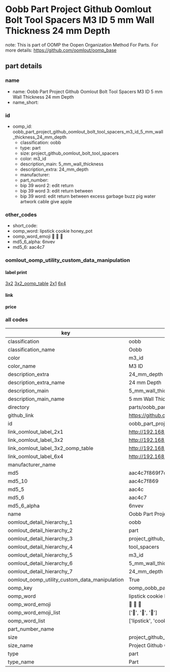# Oobb Part Project Github Oomlout Bolt Tool Spacers M3 ID 5 mm Wall Thickness 24 mm Depth  

note: This is part of OOMP the Oopen Organization Method For Parts. For more details: https://github.com/oomlout/oomp_base

##  part details
  







### name
* name: Oobb Part Project Github Oomlout Bolt Tool Spacers M3 ID 5 mm Wall Thickness 24 mm Depth
* name_short: 
### id
* oomp_id: oobb_part_project_github_oomlout_bolt_tool_spacers_m3_id_5_mm_wall_thickness_24_mm_depth
  * classification: oobb
  * type: part
  * size: project_github_oomlout_bolt_tool_spacers
  * color: m3_id
  * description_main: 5_mm_wall_thickness
  * description_extra: 24_mm_depth
  * manufacturer: 
  * part_number: 
  * bip 39 word 2: edit return
  * bip 39 word 3: edit return between
  * bip 39 word: edit return between excess garbage buzz pig water artwork cable give apple

### other_codes
* short_code: 
* oomp_word: lipstick cookie honey_pot
* oomp_word_emoji :lipstick: :cookie: :honey_pot:
* md5_6_alpha: 6nvev
* md5_6: aac4c7






### oomlout_oomp_utility_custom_data_manipulation
#### label print
[3x2](http://192.168.1.245:1112/?label=oomp%206nvev)
[3x2_oomp_table](http://192.168.1.108:1112/?label=oomp%206nvev)
[2x1](http://192.168.1.242:1112/?label=oomp%206nvev)
[6x4](http://192.168.1.55:1112/?label=oomp%206nvev)    

#### link

                              

#### price







### all codes 
| key | value |  
| --- | --- |  
| classification | oobb |  
| classification_name | Oobb |  
| color | m3_id |  
| color_name | M3 ID |  
| description_extra | 24_mm_depth |  
| description_extra_name | 24 mm Depth |  
| description_main | 5_mm_wall_thickness |  
| description_main_name | 5 mm Wall Thickness |  
| directory | parts/oobb_part_project_github_oomlout_bolt_tool_spacers_m3_id_5_mm_wall_thickness_24_mm_depth |  
| github_link | https://github.com/oomlout/oomlout_oomp_part_src/tree/main/parts/oobb_part_project_github_oomlout_bolt_tool_spacers_m3_id_5_mm_wall_thickness_24_mm_depth |  
| id | oobb_part_project_github_oomlout_bolt_tool_spacers_m3_id_5_mm_wall_thickness_24_mm_depth |  
| link_oomlout_label_2x1 | http://192.168.1.242:1112/?label=oomp%206nvev |  
| link_oomlout_label_3x2 | http://192.168.1.245:1112/?label=oomp%206nvev |  
| link_oomlout_label_3x2_oomp_table | http://192.168.1.108:1112/?label=oomp%206nvev |  
| link_oomlout_label_6x4 | http://192.168.1.55:1112/?label=oomp%206nvev |  
| manufacturer_name |  |  
| md5 | aac4c7f869f7d4907e2fc4e82b6e0a33 |  
| md5_10 | aac4c7f869 |  
| md5_5 | aac4c |  
| md5_6 | aac4c7 |  
| md5_6_alpha | 6nvev |  
| name | Oobb Part Project Github Oomlout Bolt Tool Spacers M3 ID 5 mm Wall Thickness 24 mm Depth |  
| oomlout_detail_hierarchy_1 | oobb |  
| oomlout_detail_hierarchy_2 | part |  
| oomlout_detail_hierarchy_3 | project_github_bolt |  
| oomlout_detail_hierarchy_4 | tool_spacers |  
| oomlout_detail_hierarchy_5 | m3_id |  
| oomlout_detail_hierarchy_6 | 5_mm_wall_thickness |  
| oomlout_detail_hierarchy_7 | 24_mm_depth |  
| oomlout_oomp_utility_custom_data_manipulation | True |  
| oomp_key | oomp_oobb_part_project_github_oomlout_bolt_tool_spacers_m3_id_5_mm_wall_thickness_24_mm_depth |  
| oomp_word | lipstick cookie honey_pot |  
| oomp_word_emoji | :lipstick: :cookie: :honey_pot: |  
| oomp_word_emoji_list | [':lipstick:', ':cookie:', ':honey_pot:'] |  
| oomp_word_list | ['lipstick', 'cookie', 'honey_pot'] |  
| part_number_name |  |  
| size | project_github_oomlout_bolt_tool_spacers |  
| size_name | Project Github Oomlout Bolt Tool Spacers |  
| type | part |  
| type_name | Part |  
